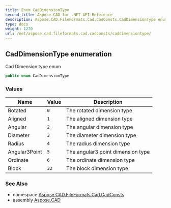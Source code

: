 ```yaml
---
title: Enum CadDimensionType
second_title: Aspose.CAD for .NET API Reference
description: Aspose.CAD.FileFormats.Cad.CadConsts.CadDimensionType enum. Cad Dimension type enum
type: docs
weight: 1270
url: /net/aspose.cad.fileformats.cad.cadconsts/caddimensiontype/
---
```

## CadDimensionType enumeration

Cad Dimension type enum

```csharp
public enum CadDimensionType
```

### Values

| Name | Value | Description |
| --- | --- | --- |
| Rotated | `0` | The rotated dimension type |
| Aligned | `1` | The aligned dimension type |
| Angular | `2` | The angular dimension type |
| Diameter | `3` | The diameter dimension type |
| Radius | `4` | The radius dimension type |
| Angular3Point | `5` | The angular3 point dimension type |
| Ordinate | `6` | The ordinate dimension type |
| Block | `32` | The block dimension type |

### See Also

* namespace [Aspose.CAD.FileFormats.Cad.CadConsts](../../aspose.cad.fileformats.cad.cadconsts/)
* assembly [Aspose.CAD](../../)


